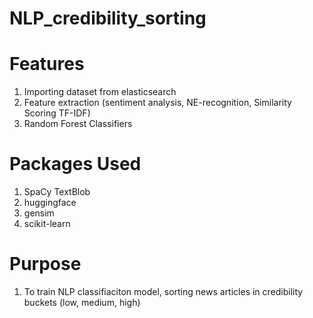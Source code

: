 # NLP_credibility_sorting

# Features
1. Importing dataset from elasticsearch
1. Feature extraction (sentiment analysis, NE-recognition, Similarity Scoring TF-IDF)
1. Random Forest Classifiers

# Packages Used
1. SpaCy TextBlob
1. huggingface
1. gensim
1. scikit-learn

# Purpose
1. To train NLP classifiaciton model, sorting news articles in credibility buckets (low, medium, high)
